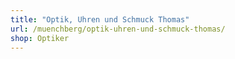 ```yaml
---
title: "Optik, Uhren und Schmuck Thomas"
url: /muenchberg/optik-uhren-und-schmuck-thomas/
shop: Optiker
---
```

